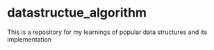 # datastructue_algorithm
This is a repository for my learnings of popular data structures and its implementation 
